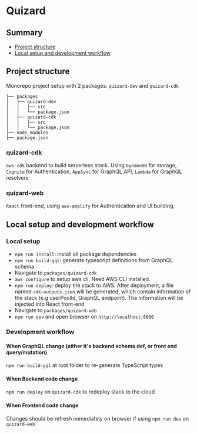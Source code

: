 # Quizard

## Summary

* [Project structure](#project-structure)
* [Local setup and development workflow](#local-setup-and-development-workflow)

## Project structure
Monorepo project setup with 2 packages: `quizard-dev` and `quizard-cdk`
```
├── packages
│   ├── quizard-dev
│   │   ├── src
│   │   └── package.json
│   ├── quizard-cdk
│   │   ├── src
│   │   └── package.json
├── node_modules
├── package.json
```

### quizard-cdk
`aws-cdk` backend to build serverless stack. 
Using `DynamoDB` for storage, `Cognito` for Authentication, `AppSync` for GraphQL API, `Lambda` for GraphQL resolvers

### quizard-web
`React` front-end, using `aws-amplify` for Authentication and UI building.

## Local setup and development workflow

### Local setup

* `npm run install`: install all package dependencies
* `npm run build-gql`: generate typescript definitions from GraphQL schema
* Navigate to `packages/quizard-cdk`
* `aws configure` to setup aws cli. Need AWS CLI installed.
* `npm run deploy`: deploy the stack to AWS. After deployment, a file named `cdk-outputs.json` will be generated,
which contain information of the stack (e.g userPoolId, GraphQL endpoint). The information will be injected into React front-end
* Navigate to `packages/quizard-web`
* `npm run dev` and open browser on `http://localhost:8000`

### Development workflow

#### When GraphQL change (either it's backend schema def, or front end query/mutation)

`npm run build-gql` at root folder to re-generate TypeScript types

#### When Backend code change
`npm run deploy` on `quizard-cdk` to redeploy stack to the cloud

#### When Frontend code change
Changes should be refresh immediately on browser if using `npm run dev` on `quizard-web`